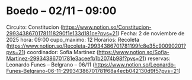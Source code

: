 # Boedo – 02/11 – 09:00

Circuito: Constitucion (https://www.notion.so/Constitucion-29934386701781118290f1e133d181ce?pvs=21)
Fecha: 2 de noviembre de 2025
hora: 09:00
cupo_maximo: 12
Horarios: Recoleta (https://www.notion.so/Recoleta-29934386701781199fc8e35c90090201?pvs=21)
coordinador: Sofia Martinez (https://www.notion.so/Sofia-Martinez-29934386701781e3aceefb1b2074b98f?pvs=21)
reservas: Leonardo Funes – Belgrano – 06/11 (https://www.notion.so/Leonardo-Funes-Belgrano-06-11-29934386701781f68a4ecb042130d9f5?pvs=21)